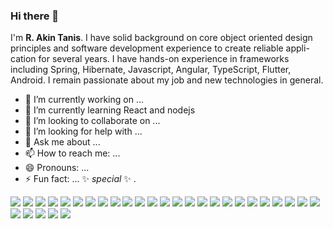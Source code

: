 ### Hi there 👋


I'm **R. Akin Tanis**. I have solid background on core object oriented design principles and software development experience to create reliable appli-
cation for several years. I have hands-on experience in frameworks including Spring, Hibernate, Javascript, Angular, TypeScript,
Flutter, Android. I remain passionate about my job and new technologies in general. 

- 🔭 I’m currently working on ...
- 🌱 I’m currently learning React and nodejs
- 👯 I’m looking to collaborate on ...
- 🤔 I’m looking for help with ...
- 💬 Ask me about ...
- 📫 How to reach me: ...
- 😄 Pronouns: ...
- ⚡ Fun fact: ...
✨ _special_ ✨ .

![](https://img.shields.io/badge/lang-java-informational?style=flat&logo=<LOGO_NAME>&logoColor=white&color=2bbc8a)
![](https://img.shields.io/badge/lang-Typescript-informational?style=flat&logo=<LOGO_NAME>&logoColor=white&color=2bbc8a)
![](https://img.shields.io/badge/lang-JavaScript-informational?style=flat&logo=<LOGO_NAME>&logoColor=white&color=2bbc8a)
![](https://img.shields.io/badge/lang-Dart-informational?style=flat&logo=<LOGO_NAME>&logoColor=white&color=2bbc8a)
![](https://img.shields.io/badge/lang-HTML-informational?style=flat&logo=<LOGO_NAME>&logoColor=white&color=2bbc8a)
![](https://img.shields.io/badge/lang-CSS-informational?style=flat&logo=<LOGO_NAME>&logoColor=white&color=2bbc8a)
![](https://img.shields.io/badge/lib-Angular-Material-informational?style=flat&logo=<LOGO_NAME>&logoColor=white&color=2bbc8a)
![](https://img.shields.io/badge/lib-Bootstrap-informational?style=flat&logo=<LOGO_NAME>&logoColor=white&color=2bbc8a)
![](https://img.shields.io/badge/framework-Spring-Boot-informational?style=flat&logo=<LOGO_NAME>&logoColor=white&color=2bbc8a)
![](https://img.shields.io/badge/framework-Spring-MVC-informational?style=flat&logo=<LOGO_NAME>&logoColor=white&color=2bbc8a)
![](https://img.shields.io/badge/framework-Spring-Security-informational?style=flat&logo=<LOGO_NAME>&logoColor=white&color=2bbc8a)
![](https://img.shields.io/badge/framework-Angular-informational?style=flat&logo=<LOGO_NAME>&logoColor=white&color=2bbc8a)
![](https://img.shields.io/badge/framework-Angularjs-informational?style=flat&logo=<LOGO_NAME>&logoColor=white&color=2bbc8a)
![](https://img.shields.io/badge/framework-Flutter-informational?style=flat&logo=<LOGO_NAME>&logoColor=white&color=2bbc8a)
![](https://img.shields.io/badge/db-PostgreSQL-informational?style=flat&logo=<LOGO_NAME>&logoColor=white&color=2bbc8a)
![](https://img.shields.io/badge/db-MySQL-informational?style=flat&logo=<LOGO_NAME>&logoColor=white&color=2bbc8a)
![](https://img.shields.io/badge/ide-Intellij-Idea-informational?style=flat&logo=<LOGO_NAME>&logoColor=white&color=2bbc8a)
![](https://img.shields.io/badge/ide-WebStorm-informational?style=flat&logo=<LOGO_NAME>&logoColor=white&color=2bbc8a)
![](https://img.shields.io/badge/ide-VsCode-informational?style=flat&logo=<LOGO_NAME>&logoColor=white&color=2bbc8a)
![](https://img.shields.io/badge/ide-Android-Studio-informational?style=flat&logo=<LOGO_NAME>&logoColor=white&color=2bbc8a)
![](https://img.shields.io/badge/ide-Eclipse-informational?style=flat&logo=<LOGO_NAME>&logoColor=white&color=2bbc8a)
![](https://img.shields.io/badge/os-MacOS-informational?style=flat&logo=<LOGO_NAME>&logoColor=white&color=2bbc8a)
![](https://img.shields.io/badge/os-Windows-informational?style=flat&logo=<LOGO_NAME>&logoColor=white&color=2bbc8a)
![](https://img.shields.io/badge/os-Ubuntu-informational?style=flat&logo=<LOGO_NAME>&logoColor=white&color=2bbc8a)
![](https://img.shields.io/badge/other-Docker-informational?style=flat&logo=<LOGO_NAME>&logoColor=white&color=2bbc8a)
![](https://img.shields.io/badge/other-Kubernates-informational?style=flat&logo=<LOGO_NAME>&logoColor=white&color=2bbc8a)
![](https://img.shields.io/badge/other-Jenkins-informational?style=flat&logo=<LOGO_NAME>&logoColor=white&color=2bbc8a)
![](https://img.shields.io/badge/other-Git-informational?style=flat&logo=<LOGO_NAME>&logoColor=white&color=2bbc8a)
![](https://img.shields.io/badge/other-Maven-informational?style=flat&logo=<LOGO_NAME>&logoColor=white&color=2bbc8a)
![](https://img.shields.io/badge/other-Gradle-informational?style=flat&logo=<LOGO_NAME>&logoColor=white&color=2bbc8a)




